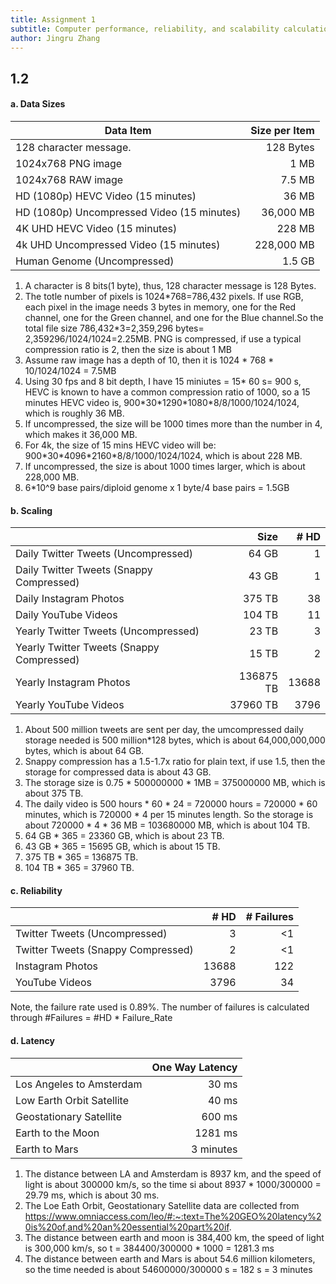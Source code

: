 ```yaml
---
title: Assignment 1
subtitle: Computer performance, reliability, and scalability calculation
author: Jingru Zhang
---
```


## 1.2 

#### a. Data Sizes

| Data Item                                  | Size per Item | 
|--------------------------------------------|--------------:|
| 128 character message.                     | 128 Bytes     |
| 1024x768 PNG image                         | 1 MB          |
| 1024x768 RAW image                         | 7.5 MB        | 
| HD (1080p) HEVC Video (15 minutes)         | 36 MB         |
| HD (1080p) Uncompressed Video (15 minutes) | 36,000 MB     |
| 4K UHD HEVC Video (15 minutes)             | 228 MB        |
| 4k UHD Uncompressed Video (15 minutes)     | 228,000 MB    |
| Human Genome (Uncompressed)                | 1.5 GB        |

1. A character is 8 bits(1 byte), thus, 128 character message is 128 Bytes.
2. The totle number of pixels is 1024\*768=786,432 pixels. If use RGB, each pixel in the image needs 3 bytes in memory, one for the Red channel, one for the Green channel, and one for the Blue channel.So the total file size 786,432\*3=2,359,296 bytes= 2,359296/1024/1024=2.25MB. PNG is compressed, if use a typical compression ratio is 2, then the size is about 1 MB
3. Assume raw image has a depth of 10, then it is 1024 * 768 * 10/1024/1024 = 7.5MB
4. Using 30 fps and 8 bit depth, I have 15 miniutes = 15* 60 s= 900 s, HEVC is known to have a common compression ratio of 1000, so a 15 minutes HEVC video is, 900\*30\*1290\*1080\*8/8/1000/1024/1024, which is roughly 36 MB.
5. If uncompressed, the size will be 1000 times more than the number in 4, which makes it 36,000 MB.
6. For 4k, the size of 15 mins HEVC video will be: 900\*30\*4096\*2160\*8/8/1000/1024/1024, which is about 228 MB.
7. If uncompressed, the size is about 1000 times larger, which is about 228,000 MB.
8. 6\*10^9 base pairs/diploid genome x 1 byte/4 base pairs = 1.5GB

#### b. Scaling

|                                           | Size     | # HD | 
|-------------------------------------------|---------:|-----:|
| Daily Twitter Tweets (Uncompressed)       | 64 GB    |  1   |
| Daily Twitter Tweets (Snappy Compressed)  | 43 GB    |  1   |
| Daily Instagram Photos                    | 375 TB   | 38   |
| Daily YouTube Videos                      | 104 TB   | 11   |
| Yearly Twitter Tweets (Uncompressed)      | 23 TB    |  3   |
| Yearly Twitter Tweets (Snappy Compressed) | 15 TB    |  2   |
| Yearly Instagram Photos                   | 136875 TB|13688 |
| Yearly YouTube Videos                     | 37960 TB | 3796 |

1. About 500 million tweets are sent per day, the umcompressed daily storage needed is 500 million\*128 bytes, which is about 64,000,000,000 bytes, which is about 64 GB.
2. Snappy compression has a 1.5-1.7x ratio for plain text, if use 1.5, then the storage for compressed data is about 43 GB.
3. The storage size is 0.75 * 500000000 * 1MB = 375000000 MB, which is about 375 TB.
4. The daily video is 500 hours * 60 * 24 = 720000 hours = 720000 * 60 minutes, which is 720000 * 4 per 15 minutes length. So the storage is about 720000 * 4 * 36 MB = 103680000 MB, which is about 104 TB.
5. 64 GB * 365 = 23360 GB, which is about 23 TB.
6. 43 GB * 365 = 15695 GB, which is about 15 TB.
7. 375 TB * 365 = 136875 TB.
8. 104 TB * 365 = 37960 TB.

#### c. Reliability
|                                    | # HD | # Failures |
|------------------------------------|-----:|-----------:|
| Twitter Tweets (Uncompressed)      | 3    |      <1    |
| Twitter Tweets (Snappy Compressed) | 2    |      <1    |
| Instagram Photos                   | 13688|     122    |
| YouTube Videos                     | 3796 |      34    |

Note, the failure rate  used is 0.89%. The number of failures is calculated through #Failures =  #HD * Failure_Rate

#### d. Latency

|                           | One Way Latency      |
|---------------------------|---------------------:|
| Los Angeles to Amsterdam  | 30 ms                |
| Low Earth Orbit Satellite | 40 ms                |
| Geostationary Satellite   | 600 ms               |
| Earth to the Moon         | 1281 ms              |
| Earth to Mars             | 3 minutes            | 

1. The distance between LA and Amsterdam is 8937 km, and the speed of light is about 300000 km/s, so the time si about 8937 * 1000/300000 = 29.79 ms, which is about 30 ms.
2. The Loe Eath Orbit, Geostationary Satellite data are collected from https://www.omniaccess.com/leo/#:~:text=The%20GEO%20latency%20is%20of,and%20an%20essential%20part%20if.
3. The distance between earth and moon is 384,400 km, the speed of light is 300,000 km/s, so t = 384400/300000 * 1000 = 1281.3 ms
4. The distance between earth and Mars is about 54.6 million kilometers, so the time needed is about 54600000/300000 s = 182 s = 3 minutes